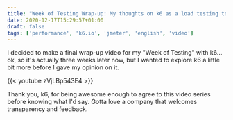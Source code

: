 ```yaml
---
title: "Week of Testing Wrap-up: My thoughts on k6 as a load testing tool"
date: 2020-12-17T15:29:57+01:00
draft: false
tags: ['performance', 'k6.io', 'jmeter', 'english', 'video']
---
```


I decided to make a final wrap-up video for my "Week of Testing" with k6... ok, so it's actually three weeks later now, but I wanted to explore k6 a little bit more before I gave my opinion on it.

{{< youtube zVjLBp543E4 >}}

Thank you, k6, for being awesome enough to agree to this video series before knowing what I'd say. Gotta love a company that welcomes transparency and feedback.